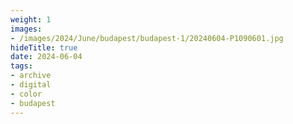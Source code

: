 ```yaml
---
weight: 1
images:
- /images/2024/June/budapest/budapest-1/20240604-P1090601.jpg
hideTitle: true
date: 2024-06-04
tags:
- archive
- digital
- color
- budapest
---
```


